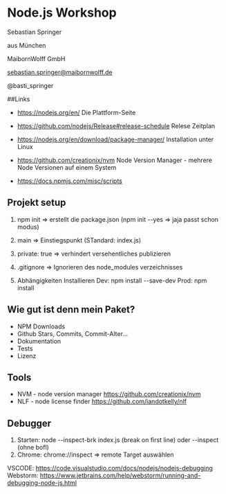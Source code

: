# Node.js Workshop

Sebastian Springer

aus München

MaibornWolff GmbH

sebastian.springer@maibornwolff.de

@basti_springer

##Links

- https://nodejs.org/en/ Die Plattform-Seite
- https://github.com/nodejs/Release#release-schedule Relese Zeitplan

- https://nodejs.org/en/download/package-manager/ Installation unter Linux

- https://github.com/creationix/nvm Node Version Manager - mehrere Node Versionen auf einem System

- https://docs.npmjs.com/misc/scripts

## Projekt setup

1. npm init => erstellt die package.json (npm init --yes => jaja passt schon modus)

1. main => Einstiegspunkt (STandard: index.js)

1. private: true => verhindert versehentliches publizieren

1. .gitignore => Ignorieren des node_modules verzeichnisses

1. Abhängigkeiten Installieren Dev: npm install --save-dev <dep> Prod: npm install <dep>

## Wie gut ist denn mein Paket?

- NPM Downloads
- Github Stars, Commits, Commit-Alter...
- Dokumentation
- Tests
- Lizenz

## Tools

- NVM - node version manager https://github.com/creationix/nvm
- NLF - node license finder https://github.com/iandotkelly/nlf

## Debugger

1. Starten: node --inspect-brk index.js (break on first line) oder --inspect (ohne bofl)
2. Chrome: chrome://inspect => remote Target auswählen

VSCODE: https://code.visualstudio.com/docs/nodejs/nodejs-debugging
Webstorm: https://www.jetbrains.com/help/webstorm/running-and-debugging-node-js.html
